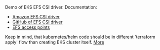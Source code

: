 Demo of EKS EFS CSI driver. Documentation:
- [Amazon EFS CSI driver](https://docs.aws.amazon.com/eks/latest/userguide/efs-csi.html)
- [GitHub of EFS CSI driver](https://github.com/kubernetes-sigs/aws-efs-csi-driver)
- [EFS access points](https://docs.aws.amazon.com/efs/latest/ug/efs-access-points.html)

Keep in mind, that kubernetes/helm code should be in different 'terraform apply' flow than creating EKS cluster itself. [More](https://registry.terraform.io/providers/hashicorp/kubernetes/latest/docs#stacking-with-managed-kubernetes-cluster-resources)